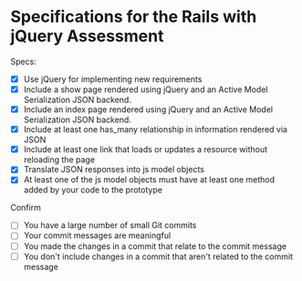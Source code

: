 # Specifications for the Rails with jQuery Assessment

Specs:
- [x] Use jQuery for implementing new requirements
- [x] Include a show page rendered using jQuery and an Active Model Serialization JSON backend.
- [x] Include an index page rendered using jQuery and an Active Model Serialization JSON backend.
- [x] Include at least one has_many relationship in information rendered via JSON
- [x] Include at least one link that loads or updates a resource without reloading the page
- [x] Translate JSON responses into js model objects
- [x] At least one of the js model objects must have at least one method added by your code to the prototype

Confirm
- [ ] You have a large number of small Git commits
- [ ] Your commit messages are meaningful
- [ ] You made the changes in a commit that relate to the commit message
- [ ] You don't include changes in a commit that aren't related to the commit message